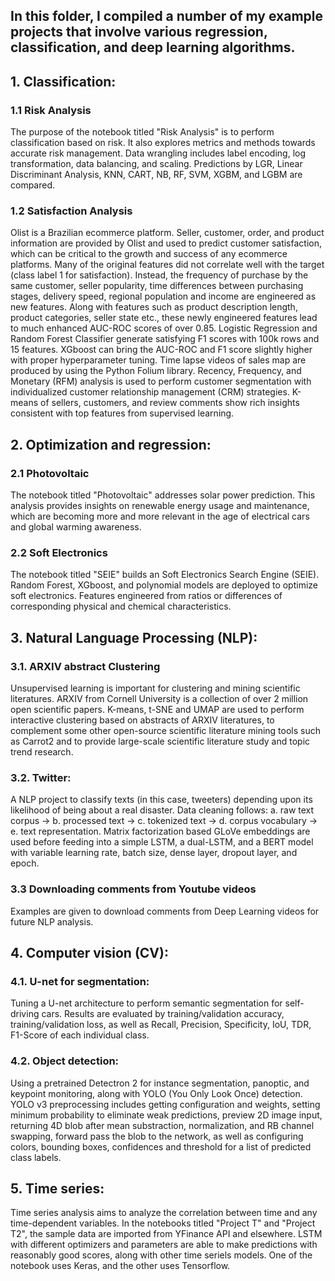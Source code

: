 ## In this folder, I compiled a number of my example projects that involve various regression, classification, and deep learning algorithms.



##   1. Classification:
### 1.1 Risk Analysis
   The purpose of the notebook titled "Risk Analysis" is to perform classification based on risk. It also explores metrics and methods towards accurate risk management. Data wrangling includes label encoding, log transformation, data balancing, and scaling. Predictions by LGR, Linear Discriminant Analysis, KNN, CART, NB, RF, SVM, XGBM, and LGBM are compared.
### 1.2 Satisfaction Analysis
   Olist is a Brazilian ecommerce platform. Seller, customer, order, and product information are provided by Olist and used to predict customer satisfaction, which can be critical to the growth and success of any ecommerce platforms. Many of the original features did not correlate well with the target (class label 1 for satisfaction). Instead, the frequency of purchase by the same customer, seller popularity, time differences between purchasing stages, delivery speed, regional population and income are engineered as new features. Along with features such as product description length, product categories, seller state etc., these newly engineered features lead to much enhanced AUC-ROC scores of over 0.85. Logistic Regression and Random Forest Classifier generate satisfying F1 scores with 100k rows and 15 features. XGboost can bring the AUC-ROC and F1 score slightly higher with proper hyperparameter tuning. Time lapse videos of sales map are produced by using the Python Folium library. Recency, Frequency, and Monetary (RFM) analysis is used to perform customer segmentation with individualized customer relationship management (CRM) strategies. K-means of sellers, customers, and review comments show rich insights consistent with top features from supervised learning.

##   2. Optimization and regression:
###  2.1 Photovoltaic
   The notebook titled "Photovoltaic" addresses solar power prediction. This analysis provides insights on renewable energy usage and maintenance, which are becoming more and more relevant in the age of electrical cars and global warming awareness.
###  2.2 Soft Electronics
   The notebook titled "SEIE" builds an Soft Electronics Search Engine (SEIE). Random Forest, XGboost, and polynomial models are deployed to optimize soft electronics. Features engineered from ratios or differences of corresponding physical and chemical characteristics. 

## 3. Natural Language Processing (NLP):
### 3.1. ARXIV abstract Clustering
   Unsupervised learning is important for clustering and mining scientific literatures. ARXIV from Cornell University is a collection of over 2 million open scientific papers. K-means, t-SNE and UMAP are used to perform interactive clustering based on abstracts of ARXIV literatures, to complement some other open-source scientific literature mining tools such as Carrot2 and to provide large-scale scientific literature study and topic trend research.
### 3.2. Twitter:
   A NLP project to classify texts (in this case, tweeters) depending upon its likelihood of being about a real disaster. Data cleaning follows: a. raw text corpus -> b. processed text -> c. tokenized text -> d. corpus vocabulary -> e. text representation. Matrix factorization based GLoVe embeddings are used before feeding into a simple LSTM, a dual-LSTM, and a BERT model with variable learning rate, batch size, dense layer, dropout layer, and epoch.
### 3.3 Downloading comments from Youtube videos
   Examples are given to download comments from Deep Learning videos for future NLP analysis.

## 4. Computer vision (CV):
### 4.1. U-net for segmentation: 
   Tuning a U-net architecture to perform semantic segmentation for self-driving cars. Results are evaluated by training/validation accuracy, training/validation loss, as well as Recall, Precision, Specificity, IoU, TDR, F1-Score of each individual class.
### 4.2. Object detection: 
   Using a pretrained Detectron 2 for instance segmentation, panoptic, and keypoint monitoring, along with YOLO (You Only Look Once) detection. YOLO v3 preprocessing includes getting configuration and weights, setting minimum probability to eliminate weak predictions, preview 2D image input, returning 4D blob after mean substraction, normalization, and RB channel swapping, forward pass the blob to the network, as well as configuring colors, bounding boxes, confidences and threshold for a list of predicted class labels.


##  5. Time series: 
   Time series analysis aims to analyze the correlation between time and any time-dependent variables. In the notebooks titled "Project T" and "Project T2", the sample data are imported from YFinance API and elsewhere. LSTM with different optimizers and parameters are able to make predictions with reasonably good scores, along with other time seriels models. One of the notebook uses Keras, and the other uses Tensorflow.
   
